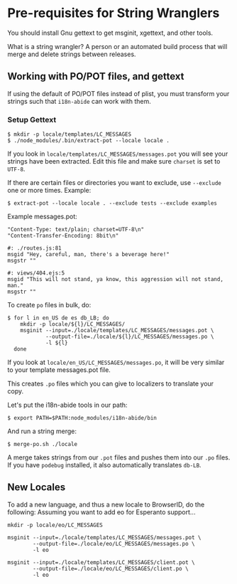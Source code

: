 # Pre-requisites for String Wranglers

You should install Gnu gettext to get msginit, xgettext, and other tools.

What is a string wrangler?
A person or an automated build process that will merge and delete strings
between releases.

## Working with PO/POT files, and gettext

If using the default of PO/POT files instead of plist,
you must transform your strings such that `i18n-abide` can work with them.

### Setup Gettext

    $ mkdir -p locale/templates/LC_MESSAGES
    $ ./node_modules/.bin/extract-pot --locale locale .

If you look in `locale/templates/LC_MESSAGES/messages.pot` you will see your
strings have been extracted.
Edit this file and make sure `charset` is set to `UTF-8`.

If there are certain files or directories you want to exclude,
use `--exclude` one or more times. Example:

    $ extract-pot --locale locale . --exclude tests --exclude examples

Example messages.pot:

    "Content-Type: text/plain; charset=UTF-8\n"
    "Content-Transfer-Encoding: 8bit\n"

    #: ./routes.js:81
    msgid "Hey, careful, man, there's a beverage here!"
    msgstr ""

    #: views/404.ejs:5
    msgid "This will not stand, ya know, this aggression will not stand, man."
    msgstr ""

To create `po` files in bulk, do:

    $ for l in en_US de es db_LB; do
        mkdir -p locale/${l}/LC_MESSAGES/
        msginit --input=./locale/templates/LC_MESSAGES/messages.pot \
                --output-file=./locale/${l}/LC_MESSAGES/messages.po \
                -l ${l}
      done

If you look at `locale/en_US/LC_MESSAGES/messages.po`,
it will be very similar to your template messages.pot file.

This creates `.po` files which you can give to localizers to translate your copy.

Let's put the i18n-abide tools in our path:

    $ export PATH=$PATH:node_modules/i18n-abide/bin

And run a string merge:

    $ merge-po.sh ./locale

A merge takes strings from our `.pot` files and pushes them into our `.po` files.
If you have `podebug` installed, it also automatically translates `db-LB`.

## New Locales

To add a new language, and thus a new locale to BrowserID, do the following:
Assuming you want to add eo for Esperanto support...

    mkdir -p locale/eo/LC_MESSAGES

    msginit --input=./locale/templates/LC_MESSAGES/messages.pot \
            --output-file=./locale/eo/LC_MESSAGES/messages.po \
            -l eo

    msginit --input=./locale/templates/LC_MESSAGES/client.pot \
            --output-file=./locale/eo/LC_MESSAGES/client.po \
            -l eo
